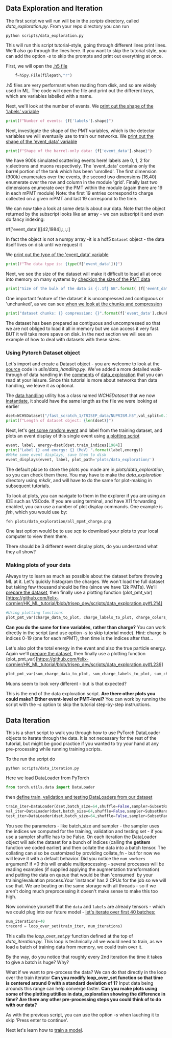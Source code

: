 ## Data Exploration and Iteration

The first script we will run will be in the _scripts_ directory, called _data\_exploration.py_.
From your repo directory you can run 
```
python scripts/data_exploration.py
```

This will run this script tutorial-style, going through different lines print lines. We'll also go through the lines here. If you want to skip the tutorial style, you can add the option _-s_ to skip the prompts and print out everything at once.

First, we will open the [.h5 file](../scripts/data_exploration.py#L24)
```python
    f=h5py.File(filepath,"r")
```
.h5 files are very performant when reading from disk, and so are widely used in ML.
The code will open the file and print out the different keys, which are variables labelled with a name.

Next, we'll look at the number of events. We [print out the shape of the 'labels' variable](../scripts/data_exploration.py#L43)

```python
print(f"Number of events: {f['labels'].shape}")
```

Next, investigate the shape of the PMT variables, which is the detector variables we will eventually use to train our networks. We [print out the shape of the 'event_data' variable](../scripts/data_exploration.py#L49)


```python
print(f"Shape of the barrel-only data: {f['event_data'].shape}")
```

We have 900k simulated scattering events here! labels are 0, 1, 2 for $\gamma$,electrons and muons respectively. 
The 'event_data' contains only the barrel portion of the tank which has been 'unrolled'. 
The first dimension (900k) enumerates over the events, the second two dimensions (16,40) enumerate over the row and column in the module 'grid'. 
Finally last two dimensions enumerate over the PMT within the module (again there are 19 in each mPMT module) 
Note: the first 19 entries correspond to charge collected on a given
 mPMT and last 19 correspond to the time.


We can now take a look at some details about our data.
Note that the object returned by the subscript looks like an array - we can subscript it and even do fancy indexing:

#f['event_data'][[42,1984],:,:,:]

 In fact the object is not a numpy array -it is a hdf5 `Dataset` object - the data itself lives on disk until we request it

We [print out the type of the 'event_data' variable](../scripts/data_exploration.py#L69)

```python
print(f"The data type is: {type(f['event_data'])}")
```

Next, we see the size of the dataset will make it difficult to load all at once into memory on many systems by [checkign the size of the PMT data](../scripts/data_exploration.py#L77)

```python
print("Size of the bulk of the data is {:.1f} GB".format( (f['event_data'].size * 4 / (1024**3)) ))
```

One important feature of the dataset it is uncompressed and contiguous or 'unchunked', as we can see [when we look at the chunks and compression](../scripts/data_exploration.py#L85)
```python
print("dataset chunks: {} compression: {}".format(f['event_data'].chunks,f['event_data'].compression))
```

The dataset has been prepared as contiguous and uncompressed so that we are not obliged to load it all in memory but we can access it very fast. 
BUT it will take more spave on disk. In the next section we will see an example of how to deal with datasets with these sizes.

### Using Pytorch Dataset object

Let's import and create a Dataset object - you are welcome to look at the [source](utils/data_handling.py) code in _utils/data\_handling.py_.
We've added a more detailed walk-through of data handling in the [comments](../scripts/data_exploration.py#L102-164) of [data_exploration](scripts/data_exploration.py) that you can read at your leisure. Since this tutorial is more about networks than data handling, we leave it as optional.

The [data handling](utils/data_handling.py) utility has a class named _WCH5Dataset_ that we now [instantiate](../scripts/data_exploration.py#L170-171), it should have the same length as the file we were looking at earlier
```python
dset=WCH5Dataset("/fast_scratch_1/TRISEP_data/NUPRISM.h5",val_split=0.1,test_split=0.1)
print(f"Length of dataset object: {len(dset)}")
```

Next, let's [get some random event](../scripts/data_exploration.py#L179-182) and label from the training dataset, and plots an event display of this single event using [a plotting script](utils/plot_utils.py)
```python
event, label, energy=dset[dset.train_indices[1984]]
print("Label {} and energy: {} (MeV) ".format(label,energy))
#Make some event displays, save them to disk
event_displays(event, label, plot_path='plots/data_exploration/')
```

The default place to store the plots you made are in _plots/data\_exploration_, so you can check them there. You may have to make the _data\_exploration_ directory using _mkdir_, and will have to do the same for plot-making in subsequent tutorials. 

To look at plots, you can navigate to them in the explorer if you are using an IDE such as VSCode. If you are using terminal, and have X11 forwarding enabled, you can use a number of plot display commands. One example is _feh_, which you would use by:
```
feh plots/data_exploration/all_mpmt_charge.png
```

One last option would be to use _scp_ to download your plots to your local computer to view them there.

There should be 3 different event display plots, do you understand what they all show?

### Making plots of your data

Always try to learn as much as possible about the dataset before throwing ML at it. Let's quickly histogram the charges. 
We won't load the full dataset but taking few thousand should be fine (since we have 12k PMTs).
We'll [prepare the dataset](../scripts/data_exploration.py#L193-211), then finally use a plotting function (plot_pmt_var)[https://github.com/felix-cormier/HK_ML_tutorial/blob/trisep_dev/scripts/data_exploration.py#L214]

```python
#Using plotting functions
plot_pmt_var(charge_data_to_plot, charge_labels_to_plot, charge_colors_to_plot, bins = charge_bins, xlabel = 'PMT Energy (photo electrons)', plot_path='plots/data_exploration/all_mpmt_charge.png', do_log=True)
```

**Can you do the same for time variables, rather than charge?** You can work directly in the script (and use option _-s_ to skip tutorial mode). Hint: charge is indices 0-19 (one for each mPMT), then time is the indices after that...

Let's also plot the total energy in the event and also the true particle energy. Again we'll [prepare the dataset](../scripts/data_exploration.py#L228-237), then finally use a plotting function (plot_pmt_var)[https://github.com/felix-cormier/HK_ML_tutorial/blob/trisep_dev/scripts/data_exploration.py#L239]

```python
plot_pmt_var(sum_charge_data_to_plot, sum_charge_labels_to_plot, sum_charge_colors_to_plot, bins = sum_charge_bins,xlabel = 'PMT Energy Sum (photo electrons)', plot_path='plots/data_exploration/sum_mpmt_charge.png', do_log=False)
```
Muons seem to look very different - but is that expected?

This is the end of the data exploration script. **Are there other plots you could make? Either event-level or PMT-level?** You can work by running the script with the _-s_ option to skip the tutorial step-by-step instructions.

## Data Iteration

This is a short script to walk you through how to use PyTorch DataLoader objects to iterate through the data. It is not necessary for the rest of the tutorial, but might be good practice if you wanted to try your hand at any pre-processing while running training scripts.

To the run the script do
```
python scripts/data_iteration.py
```

Here we load DataLoader from PyTorch

```python
from torch.utils.data import DataLoader
```

then [define train, validation and testing DataLoaders from our dataset](../scripts/data_exploration.py#L73-75)

```python
train_iter=DataLoader(dset,batch_size=64,shuffle=False,sampler=SubsetRandomSampler(dset.train_indices),num_workers=2)
val_iter=DataLoader(dset,batch_size=64,shuffle=False,sampler=SubsetRandomSampler(dset.val_indices),num_workers=2)
test_iter=DataLoader(dset,batch_size=64,shuffle=False,sampler=SubsetRandomSampler(dset.test_indices),num_workers=2)
```

You see the parameters - like batch_size and sampler - the sampler uses the indices we computed for the training, validation and testing set - if you use a sampler shuffle has to be False. On each iteration the DataLoader object will ask the dataset for a bunch of indices (calling the __getitem__ function we coded earlier) and then collate the data into a batch tensor. The collating can also be customized by providing collate_fn - but for now we will leave it with a default behavior. Did you notice the `num_workers` argument? if >0 this will enable multiprocessing - several processes will be reading examples (if supplied applying the augmentation transformation) and putting the data on queue that would be than 'consumed' by your training/evaluation process.Your 'instance' has 2 CPUs for the job so we will use that. We are beating on the same storage with all threads - so if we aren't doing much preprocessing it doesn't make sense to make this too high.

Now convince yourself that the `data` and `labels` are already tensors - which we could plug into our future model - [let's iterate over first 40 batches:](../scripts/data_exploration.py#L95-96)

```python
num_iterations=40
trecord = loop_over_set(train_iter, num_iterations)
```

This calls the _loop\_over\_set.py_ function defined at the top of _data\_iteration.py_. This loop is technically all we would need to train, as we load a batch of training data from memory, we could train over it.

By the way, do you notice that roughly every 2nd iteration the time it takes to give a batch is huge? Why?


What if we want to pre-process the data? We can do that directly in the loop over the train iterator
**Can you modify loop_over_set function so that time is centered around 0 with a standard deviation of 1?**
Input data being arounds this range can help converge faster.
**Can you make plots using some of the plotting utitilies in data_exploration showing the difference in time?**
**Are there any other pre-processing steps you could think of to do with our data?**

As with the previous script, you can use the option _-s_ when lauching it to skip 'Press enter to continue'.

Next let's learn how to [train a model](../tutorial/training.md).